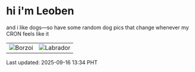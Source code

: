 # hi i'm Leoben

and i like dogs—so have some random dog pics that change whenever my CRON feels like it

|  |  |
|--------|----------|
| ![Borzoi](https://random-dog-vercel.vercel.app/api/random-borzoi?v=1758000889) | ![Labrador](https://random-dog-vercel.vercel.app/api/random-labrador?v=1758000889) |

Last updated: 2025-09-16 13:34 PHT
